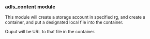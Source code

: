 ### adls_content module

This module will create a storage account in specified rg, and create a container, and put a designated local file into the container.

Ouput will be URL to that file in the container.